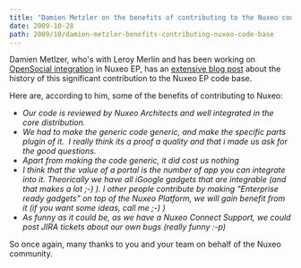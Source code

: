 ```yaml
---
title: "Damien Metzler on the benefits of contributing to the Nuxeo code base"
date: 2009-10-28
path: 2009/10/damien-metzler-benefits-contributing-nuxeo-code-base
---
```


<p><quote>
Damien Metlzer, who's with Leroy Merlin and has been working on <a href="http://blogs.nuxeo.com/dev/2009/10/nuxeo-dm-53-release-notes.html#opensocial">OpenSocial integration</a> in Nuxeo EP, has an <a href="http://dmetzler.posterous.com/opensource-work-opensocial-integration-in-nux">extensive blog post</a> about the history of this significant contribution to the Nuxeo EP code base.</quote></p> 

<p>Here are, according to him, some of the benefits of contributing to Nuxeo:</p> 

<ul><li><em>Our code is reviewed by Nuxeo Architects and well integrated in the core distribution.</em></li>
<li><em>We had to make the generic code generic, and make the specific parts plugin of it.&#160; I really think its a proof a quality and that i made us ask for the good questions.</em></li>
<li><em>Apart from making the code generic, it did cost us nothing</em></li>
<li><em>I think that the value of a portal is the number of app you can integrate into it. Theorically we have all iGoogle gadgets that are integrable (and that makes a lot ;-) ). I other people contribute by making "Enterprise ready gadgets" on top of the Nuxeo Platform, we will gain benefit from it (if you want some ideas, call me ;-) )</em></li>
<li><em>As funny as it could be, as we have a Nuxeo Connect Support, we could post JIRA tickets about our own bugs (really funny :-p)</em></li>
</ul>

<p>So once again, many thanks to you and your team on behalf of the Nuxeo community.</p> 

